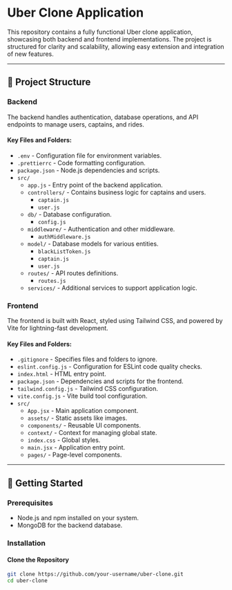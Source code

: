 # Uber Clone Application  

This repository contains a fully functional Uber clone application, showcasing both backend and frontend implementations. The project is structured for clarity and scalability, allowing easy extension and integration of new features.  

---

## 📂 Project Structure  

### Backend  
The backend handles authentication, database operations, and API endpoints to manage users, captains, and rides.  

#### Key Files and Folders:  
- `.env` - Configuration file for environment variables.  
- `.prettierrc` - Code formatting configuration.  
- `package.json` - Node.js dependencies and scripts.  
- `src/`  
  - `app.js` - Entry point of the backend application.  
  - `controllers/` - Contains business logic for captains and users.  
    - `captain.js`  
    - `user.js`  
  - `db/` - Database configuration.  
    - `config.js`  
  - `middleware/` - Authentication and other middleware.  
    - `authMiddleware.js`  
  - `model/` - Database models for various entities.  
    - `blackListToken.js`  
    - `captain.js`  
    - `user.js`  
  - `routes/` - API routes definitions.  
    - `routes.js`  
  - `services/` - Additional services to support application logic.  

### Frontend  
The frontend is built with React, styled using Tailwind CSS, and powered by Vite for lightning-fast development.  

#### Key Files and Folders:  
- `.gitignore` - Specifies files and folders to ignore.  
- `eslint.config.js` - Configuration for ESLint code quality checks.  
- `index.html` - HTML entry point.  
- `package.json` - Dependencies and scripts for the frontend.  
- `tailwind.config.js` - Tailwind CSS configuration.  
- `vite.config.js` - Vite build tool configuration.  
- `src/`  
  - `App.jsx` - Main application component.  
  - `assets/` - Static assets like images.  
  - `components/` - Reusable UI components.  
  - `context/` - Context for managing global state.  
  - `index.css` - Global styles.  
  - `main.jsx` - Application entry point.  
  - `pages/` - Page-level components.  

---

## 🚀 Getting Started  

### Prerequisites  
- Node.js and npm installed on your system.  
- MongoDB for the backend database.  

### Installation  

#### Clone the Repository  
```bash
git clone https://github.com/your-username/uber-clone.git
cd uber-clone
